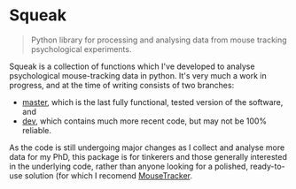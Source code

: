 Squeak
======

>Python library for processing and analysing data from mouse tracking psychological experiments.

Squeak is a collection of functions which I've developed to analyse psychological mouse-tracking data in python.
It's very much a work in progress, and at the time of writing consists of two branches:

- [master](https://github.com/EoinTravers/Squeak/tree/master), which is the last fully functional, tested version of the software, and
- [dev](https://github.com/EoinTravers/Squeak/tree/dev), which contains much more recent code, but may not be 100% reliable.

As the code is still undergoing major changes as I collect and analyse more data for my PhD, this package is for tinkerers and those generally interested in the underlying code, rather than anyone looking for a polished, ready-to-use solution (for which I recomend [MouseTracker](http://www.dartmouth.edu/~freemanlab/mousetracker/).
